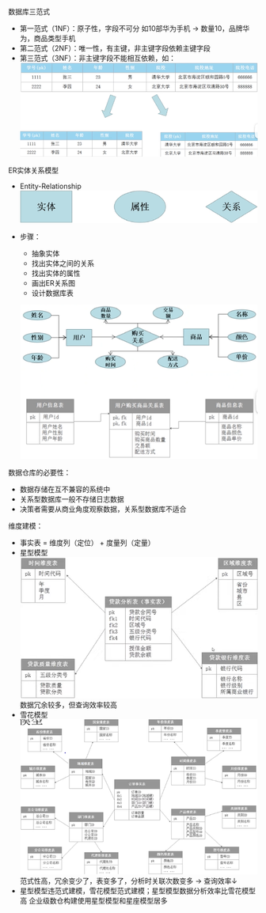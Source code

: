 数据库三范式

- 第一范式（1NF）：原子性，字段不可分
  如10部华为手机 → 数量10，品牌华为，商品类型手机
- 第二范式（2NF）：唯一性，有主键，非主键字段依赖主键字段
- 第三范式（3NF）：非主键字段不能相互依赖，如：
  ![image-20240422145503511](./images/image-20240422145503511.png)

ER实体关系模型

- Entity-Relationship
  ![image-20240422145627372](./images/image-20240422145627372.png)

- 步骤：

  - 抽象实体
  - 找出实体之间的关系
  - 找出实体的属性
  - 画出ER关系图
  - 设计数据库表

  ![image-20240422145759999](./images/image-20240422145759999.png)

数据仓库的必要性：

- 数据存储在互不兼容的系统中
- 关系型数据库一般不存储日志数据
- 决策者需要从商业角度观察数据，关系型数据库不适合

维度建模：

- 事实表 = 维度列（定位） + 度量列（定量）
- 星型模型
  ![image-20240422150404869](./images/image-20240422150404869.png)
  数据冗余较多，但查询效率较高
- 雪花模型
  ![image-20240422150444962](./images/image-20240422150444962.png)
  范式性高，冗余变少了，表变多了，分析时关联次数变多 → 查询效率↓
- 星型模型违范式建模，雪花模型范式建模；星型模型数据分析效率比雪花模型高
  企业级数仓构建使用星型模型和星座模型居多